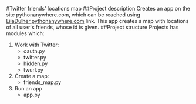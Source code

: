 #Twitter friends' locations map
##Project description
Creates an app on the site pythonanywhere.com, 
which can be reached using [LiiaDulher.pythonanywhere.com](http://LiiaDulher.pythonanywhere.com) link.
This app creates a map with locations of all user's friends, 
whose id is given.
##Project structure
Projects has modules which:
1. Work with Twitter:
    * oauth.py
    * twitter.py
    * hidden.py
    * twurl.py
2. Create a map:
    * friends_map.py
3. Run an app
    * app.py
 
